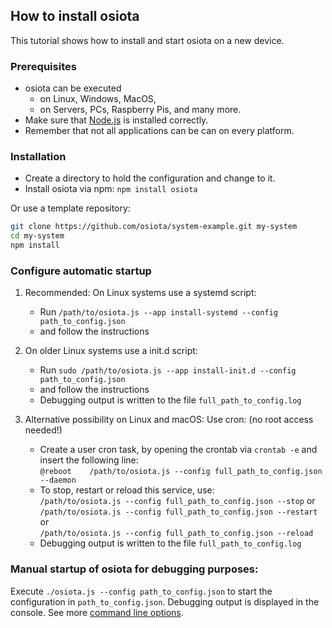 ## How to install osiota

This tutorial shows how to install and start osiota on a new device.

### Prerequisites

  + osiota can be executed
    + on Linux, Windows, MacOS,
    + on Servers, PCs, Raspberry Pis, and many more.
  + Make sure that [Node.js](http://nodejs.org/) is  installed correctly.
  + Remember that not all applications can be can on every platform.

### Installation

  + Create a directory to hold the configuration and change to it.
  + Install osiota via npm: `npm install osiota`
  
Or use a template repository:
  
```sh
git clone https://github.com/osiota/system-example.git my-system
cd my-system
npm install
```

### Configure automatic startup

1. Recommended: On Linux systems use a systemd script:
    * Run `/path/to/osiota.js --app install-systemd --config path_to_config.json`
    * and follow the instructions


2. On older Linux systems use a init.d script:
    * Run `sudo /path/to/osiota.js --app install-init.d --config path_to_config.json`
    * and follow the instructions
    * Debugging output is written to the file `full_path_to_config.log`


3.	Alternative possibility on Linux and macOS: Use cron: (no root access needed!)
    * Create a user cron task, by opening the crontab via `crontab -e` and
    insert the following line:
    <br>`@reboot	/path/to/osiota.js --config full_path_to_config.json --daemon`
    * To stop, restart or reload this service, use:
    <br/>`/path/to/osiota.js --config full_path_to_config.json --stop` or
    <br/>`/path/to/osiota.js --config full_path_to_config.json --restart` or
    <br/>`/path/to/osiota.js --config full_path_to_config.json --reload`
    * Debugging output is written to the file `full_path_to_config.log`

### Manual startup of osiota for debugging purposes:

Execute `./osiota.js --config path_to_config.json` to start the configuration in `path_to_config.json`. Debugging output is displayed in the console.
See more [command line options](command_line_options.md).
